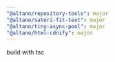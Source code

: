```yaml
---
"@altano/repository-tools": major
"@altano/satori-fit-text": major
"@altano/tiny-async-pool": major
"@altano/html-cdnify": major
---
```


build with tsc
